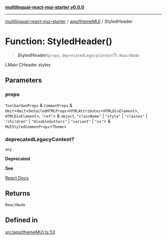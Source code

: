 [**multilingual-react-mui-starter v0.0.0**](../../../README.md)

***

[multilingual-react-mui-starter](../../../modules.md) / [app/themeMUI](../README.md) / StyledHeader

# Function: StyledHeader()

> **StyledHeader**(`props`, `deprecatedLegacyContext`?): `ReactNode`

LMain CHeader styles

## Parameters

### props

`ToolbarOwnProps` & `CommonProps` & `Omit`\<`Omit`\<`DetailedHTMLProps`\<`HTMLAttributes`\<`HTMLDivElement`\>, `HTMLDivElement`\>, `"ref"`\> & `object`, `"className"` \| `"style"` \| `"classes"` \| `"children"` \| `"disableGutters"` \| `"variant"` \| `"sx"`\> & `MUIStyledCommonProps`\<`Theme`\>

### deprecatedLegacyContext?

`any`

**Deprecated**

**See**

[React Docs](https://legacy.reactjs.org/docs/legacy-context.html#referencing-context-in-lifecycle-methods)

## Returns

`ReactNode`

## Defined in

[src/app/themeMUI.ts:53](https://github.com/mjleb/multilingual-react-mui-starter/blob/32fa41d0cd2d5a379bf90c9ac2f70f1ee0b79d1d/src/app/themeMUI.ts#L53)
